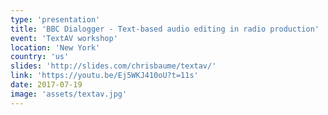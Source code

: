 ```yaml
---
type: 'presentation'
title: 'BBC Dialogger - Text-based audio editing in radio production'
event: 'TextAV workshop'
location: 'New York'
country: 'us'
slides: 'http://slides.com/chrisbaume/textav/'
link: 'https://youtu.be/Ej5WKJ410oU?t=11s'
date: 2017-07-19
image: 'assets/textav.jpg'
---
```

